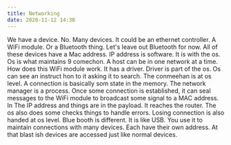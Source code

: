 ```yaml
---
title: Networking
date: 2020-11-12 14:38
---
```

We have a device. No. Many devices. It could be an ethernet controller. A WiFi module. Or a Bluetooth thing. Let's leave out Bluetooth for now. All of these devices have a Mac address. IP address is software. It is with the os. Os is what maintains 9 comechon. A host can be in one network at a time. How does this WiFi module work. It has a driver. Driver is part of the os. Os can see an instruct hon to it asking it to search. The conmeehan is at os level. A connection is basically som state in the memory. The network manager is a process. Once some connection is established, it can seal messages to the WiFi module to broadcast some signal to a MAC address. In The IP address and things are in the payload. It reaches the router. The os also does some checks things to handle errors. Losing connection is also handed at os level. Blue booth is different. It is like USB. You use it to maintain connections with many devices. Each have their own address. At that blast ish devices are accessed just like normal devices.